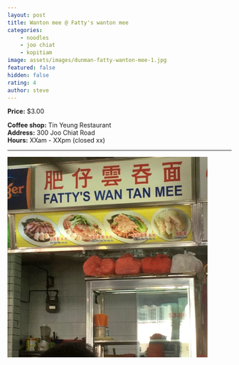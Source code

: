 ```yaml
---
layout: post
title: Wanton mee @ Fatty's wanton mee
categories: 
    - noodles
    - joo chiat
    - kopitiam
image: assets/images/dunman-fatty-wanton-mee-1.jpg
featured: false
hidden: false
rating: 4
author: steve
---
```




**Price:** $3.00  

**Coffee shop:** Tin Yeung Restaurant  
**Address:** 300 Joo Chiat Road  
**Hours:** XXam - XXpm (closed xx)  

***  

![Fatty's wanton mee](/assets/images/dunman-fatty-wanton-mee-2.jpg "Fatty's wanton mee")